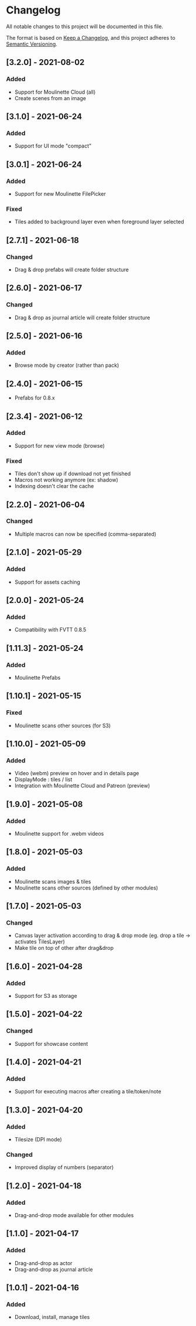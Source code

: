 # Changelog
All notable changes to this project will be documented in this file.

The format is based on [Keep a Changelog](https://keepachangelog.com/en/1.0.0/),
and this project adheres to [Semantic Versioning](https://semver.org/spec/v2.0.0.html).

## [3.2.0] - 2021-08-02
### Added
- Support for Moulinette Cloud (all)
- Create scenes from an image

## [3.1.0] - 2021-06-24
### Added
- Support for UI mode "compact"

## [3.0.1] - 2021-06-24
### Added
- Support for new Moulinette FilePicker
### Fixed
- Tiles added to background layer even when foreground layer selected

## [2.7.1] - 2021-06-18
### Changed
- Drag & drop prefabs will create folder structure

## [2.6.0] - 2021-06-17
### Changed
- Drag & drop as journal article will create folder structure

## [2.5.0] - 2021-06-16
### Added
- Browse mode by creator (rather than pack)

## [2.4.0] - 2021-06-15
- Prefabs for 0.8.x

## [2.3.4] - 2021-06-12
### Added
- Support for new view mode (browse)
### Fixed
- Tiles don't show up if download not yet finished
- Macros not working anymore (ex: shadow)
- Indexing doesn't clear the cache

## [2.2.0] - 2021-06-04
### Changed
- Multiple macros can now be specified (comma-separated)

## [2.1.0] - 2021-05-29
### Added
- Support for assets caching

## [2.0.0] - 2021-05-24
### Added
- Compatibility with FVTT 0.8.5

## [1.11.3] - 2021-05-24
### Added
- Moulinette Prefabs

## [1.10.1] - 2021-05-15
### Fixed
- Moulinette scans other sources (for S3)

## [1.10.0] - 2021-05-09
### Added
- Video (webm) preview on hover and in details page
- DisplayMode : tiles / list
- Integration with Moulinette Cloud and Patreon (preview)

## [1.9.0] - 2021-05-08
### Added
- Moulinette support for .webm videos

## [1.8.0] - 2021-05-03
### Added
- Moulinette scans images & tiles
- Moulinette scans other sources (defined by other modules)

## [1.7.0] - 2021-05-03
### Changed
- Canvas layer activation according to drag & drop mode (eg. drop a tile -> activates TilesLayer)
- Make tile on top of other after drag&drop

## [1.6.0] - 2021-04-28
### Added
- Support for S3 as storage

## [1.5.0] - 2021-04-22
### Changed
- Support for showcase content

## [1.4.0] - 2021-04-21
### Added
- Support for executing macros after creating a tile/token/note

## [1.3.0] - 2021-04-20
### Added
- Tilesize (DPI mode)
### Changed
- Improved display of numbers (separator)

## [1.2.0] - 2021-04-18
### Added
- Drag-and-drop mode available for other modules

## [1.1.0] - 2021-04-17
### Added
- Drag-and-drop as actor
- Drag-and-drop as journal article

## [1.0.1] - 2021-04-16
### Added
- Download, install, manage tiles
